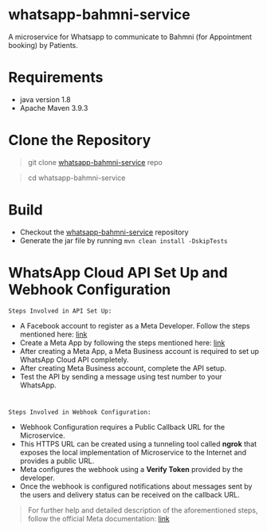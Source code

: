 # whatsapp-bahmni-service
A microservice for Whatsapp to communicate to Bahmni (for Appointment booking) by Patients.

# Requirements
- java version 1.8
- Apache Maven 3.9.3

# Clone the Repository
> git clone [whatsapp-bahmni-service](https://github.com/Bahmni/whatsapp-bahmni-service.git) repo

> cd whatsapp-bahmni-service

# Build
- Checkout the [whatsapp-bahmni-service](https://github.com/Bahmni/whatsapp-bahmni-service) repository
- Generate the jar file by running `mvn clean install -DskipTests`

# WhatsApp Cloud API Set Up and Webhook Configuration

    Steps Involved in API Set Up:

- A Facebook account to register as a Meta Developer. Follow the steps mentioned here: [link](https://developers.facebook.com/docs/development/register)
- Create a Meta App by following the steps mentioned here: [link](https://developers.facebook.com/docs/development/create-an-app/)
- After creating a Meta App, a Meta Business account is required to set up WhatsApp Cloud API completely.
- After creating Meta Business account, complete the API setup.
- Test the API by sending a message using test number to your WhatsApp.

#
    Steps Involved in Webhook Configuration:

- Webhook Configuration requires a Public Callback URL for the Microservice.
- This HTTPS URL can be created using a tunneling tool called **ngrok** that exposes the local implementation of Microservice to the Internet and provides a public URL.
- Meta configures the webhook using a **Verify Token** provided by the developer.
- Once the webhook is configured notifications about messages sent by the users and delivery status can be received on the callback URL.


> For further help and detailed description of the aforementioned steps, follow the official Meta documentation: [link](https://developers.facebook.com/docs/whatsapp/cloud-api/get-started/)

